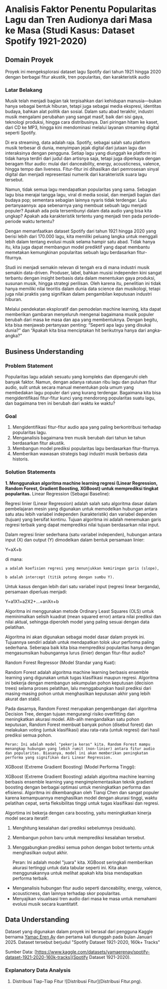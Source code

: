 # Analisis Faktor Penentu Popularitas Lagu dan Tren Audionya dari Masa ke Masa (Studi Kasus: Dataset Spotify 1921-2020)

## Domain Proyek 
Proyek ini mengeksplorasi dataset lagu Spotify dari tahun 1921 hingga 2020 dengan berbagai fitur akustik, tren popularitas, dan karakteristik audio

### Latar Belakang
Musik telah menjadi bagian tak terpisahkan dari kehidupan manusia—bukan hanya sebagai bentuk hiburan, tetapi juga sebagai media ekspresi, identitas budaya, bahkan alat politik dan sosial. Dalam satu abad terakhir, industri musik mengalami perubahan yang sangat masif, baik dari sisi gaya, teknologi produksi, hingga cara distribusinya. Dari piringan hitam ke kaset, dari CD ke MP3, hingga kini mendominasi melalui layanan streaming digital seperti Spotify.

Di era streaming, data adalah raja. Spotify, sebagai salah satu platform musik terbesar di dunia, menyimpan jejak digital dari jutaan lagu dan interaksinya dengan pengguna. Setiap lagu yang diunggah ke platform ini tidak hanya terdiri dari judul dan artisnya saja, tetapi juga diperkaya dengan beragam fitur audio: mulai dari danceability, energy, acousticness, valence, hingga tempo dan liveness. Fitur-fitur ini dihasilkan dari pemrosesan sinyal digital dan menjadi representasi numerik dari karakteristik suara lagu tersebut.

Namun, tidak semua lagu mendapatkan popularitas yang sama. Sebagian lagu bisa merajai tangga lagu, viral di media sosial, dan menjadi bagian dari budaya pop; sementara sebagian lainnya nyaris tidak terdengar. Lalu pertanyaannya: apa sebenarnya yang membuat sebuah lagu menjadi populer? Apakah ada pola tersembunyi dalam data audio yang bisa kita ungkap? Apakah ada karakteristik tertentu yang menjadi tren pada periode-periode waktu tertentu?

Dengan memanfaatkan dataset Spotify dari tahun 1921 hingga 2020 yang berisi lebih dari 170.000 lagu, kita memiliki peluang langka untuk menggali lebih dalam tentang evolusi musik selama hampir satu abad. Tidak hanya itu, kita juga dapat membangun model prediktif yang dapat membantu memetakan kemungkinan popularitas sebuah lagu berdasarkan fitur-fiturnya.

Studi ini menjadi semakin relevan di tengah era di mana industri musik semakin data-driven. Produser, label, bahkan musisi independen kini sangat terbantu dengan insight berbasis data dalam menentukan gaya produksi, susunan musik, hingga strategi perilisan. Oleh karena itu, penelitian ini tidak hanya memiliki nilai teoritis dalam dunia data science dan musikologi, tetapi juga nilai praktis yang signifikan dalam pengambilan keputusan industri hiburan.

Melalui pendekatan eksploratif dan pemodelan machine learning, kita dapat memberikan gambaran menyeluruh mengenai bagaimana musik populer berubah dari masa ke masa dan apa yang membentuknya. Dengan begitu, kita bisa menjawab pertanyaan penting: “Seperti apa lagu yang disukai dunia?” dan “Apakah kita bisa menciptakan hit berikutnya hanya dari angka-angka?”
## Business Understanding

### Problem Statement

Popularitas lagu adalah sesuatu yang kompleks dan dipengaruhi oleh banyak faktor. Namun, dengan adanya ratusan ribu lagu dan puluhan fitur audio, sulit untuk secara manual menentukan pola umum yang membedakan lagu populer dari yang kurang terdengar. Bagaimana kita bisa mengidentifikasi fitur-fitur kunci yang mendorong popularitas suatu lagu, dan bagaimana tren ini berubah dari waktu ke waktu?

### Goal

1. Mengidentifikasi fitur-fitur audio apa yang paling berkontribusi terhadap popularitas lagu.
2. Menganalisis bagaimana tren musik berubah dari tahun ke tahun berdasarkan fitur akustik.
3. Membangun model prediksi popularitas lagu berdasarkan fitur-fiturnya.
4. Memberikan wawasan strategis bagi industri musik berbasis data historis.

### Solution Statements

**1. Menggunakan algoritma machine learning regresi (Linear Regression, Random Forest, Gradient Boosting, XGBoost) untuk memprediksi tingkat popularitas.**
Linear Regression (Sebagai Baseline):

Regresi linier (Linear Regression) adalah salah satu algoritma dasar dalam pembelajaran mesin yang digunakan untuk memodelkan hubungan antara satu atau lebih variabel independen (karakteristik) dan variabel dependen (tujuan) yang bersifat kontinu. Tujuan algoritma ini adalah menemukan garis regresi terbaik yang dapat memprediksi nilai tujuan berdasarkan nilai input.

Dalam regresi linier sederhana (satu variabel independen), hubungan antara input (X) dan output (Y) dimodelkan dalam bentuk persamaan linier:

Y=aX+b

di mana:

    a adalah koefisien regresi yang menunjukkan kemiringan garis (slope),

    b adalah intercept (titik potong dengan sumbu Y).

Untuk kasus dengan lebih dari satu variabel input (regresi linear berganda), persamaan diperluas menjadi:

Y=a1​X1​+a2​X2​+…+an​Xn​+b

Algoritma ini menggunakan metode Ordinary Least Squares (OLS) untuk meminimalkan selisih kuadrat (mean squared error) antara nilai prediksi dan nilai aktual, sehingga diperoleh model yang paling sesuai dengan data pelatihan.

Algoritma ini akan digunakan sebagai model dasar dalam proyek ini. Tujuannya sendiri adalah untuk mendapatkan tolok ukur performa paling sederhana. Seberapa baik kita bisa memprediksi popularitas hanya dengan mengasumsikan hubungannya lurus (linier) dengan fitur-fitur audio?

Random Forest Regressor (Model Standar yang Kuat):

Random Forest adalah algoritma machine learning berbasis ensemble learning yang digunakan untuk tugas klasifikasi maupun regresi. Algoritma ini bekerja dengan membangun sekumpulan pohon keputusan (decision trees) selama proses pelatihan, lalu menggabungkan hasil prediksi dari masing-masing pohon untuk menghasilkan keputusan akhir yang lebih akurat dan stabil.

Pada dasarnya, Random Forest merupakan pengembangan dari algoritma Decision Tree, dengan tujuan mengurangi risiko overfitting dan meningkatkan akurasi model. Alih-alih mengandalkan satu pohon keputusan, Random Forest membuat banyak pohon (disebut forest) dan melakukan voting (untuk klasifikasi) atau rata-rata (untuk regresi) dari hasil prediksi semua pohon.

    Peran: Ini adalah model "pekerja keras" kita. Random Forest mampu menangkap hubungan yang lebih rumit (non-linier) antara fitur audio dan popularitas. Biasanya, model ini akan memberikan peningkatan performa yang signifikan dari Linear Regression.

XGBoost (Extreme Gradient Boosting) (Model Performa Tinggi):

XGBoost (Extreme Gradient Boosting) adalah algoritma machine learning berbasis ensemble learning yang mengimplementasikan teknik gradient boosting dengan berbagai optimasi untuk meningkatkan performa dan efisiensi. Algoritma ini dikembangkan oleh Tianqi Chen dan sangat populer karena kemampuannya menghasilkan model dengan akurasi tinggi, waktu pelatihan cepat, serta fleksibilitas tinggi untuk tugas klasifikasi dan regresi.

Algortima ini bekerja dengan cara boosting, yaitu meningkatkan kinerja model secara iteratif:

1. Menghitung kesalahan dari prediksi sebelumnya (residuals).

2. Membangun pohon baru untuk memprediksi kesalahan tersebut.

3. Menggabungkan prediksi semua pohon dengan bobot tertentu untuk menghasilkan output akhir.

    Peran: Ini adalah model "juara" kita. XGBoost seringkali memberikan akurasi tertinggi untuk data tabular seperti ini. Kita akan menggunakannya untuk melihat apakah kita bisa mendapatkan performa terbaik.
- Menganalisis hubungan fitur audio seperti danceability, energy, valence, acousticness, dan lainnya terhadap skor popularitas.
- Menyajikan visualisasi tren audio dari masa ke masa untuk memahami evolusi musik secara kuantitatif.

## Data Understanding
Dataset yang digunakan dalam proyek ini berasal dari pengguna Kaggle bernama [Yamac Eren Ay](https://www.kaggle.com/yamaerenay) dan pertama kali diunggah pada bulan Januari 2025. Dataset tersebut berjudul "Spotify Dataset 1921-2020, 160k+ Tracks"

Sumber Data: [https://www.kaggle.com/datasets/yamaerenay/spotify-dataset-1921-2020-160k-tracks](Spotify Dataset 1921-2020).

### Explanatory Data Analysis

1. Distribusi Tiap-Tiap Fitur
![Distribusi Fitur](Distribusi Fitur.png).







